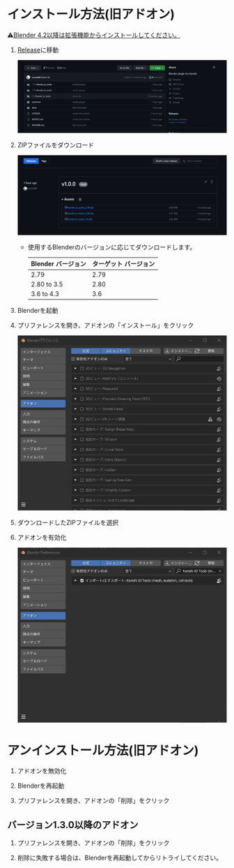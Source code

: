# インストール方法(旧アドオン)

⚠[Blender 4.2以降は拡張機能からインストールしてください。](Installation_extension-ja.md)

1. [Release](https://github.com/Lucius64/kenshi_io_tools/releases)に移動

    ![installing_1](image/installing_1.png)

1. ZIPファイルをダウンロード

    ![installing_1](image/installing_2.png)
    - 使用するBlenderのバージョンに応じてダウンロードします。

        | Blender バージョン | ターゲット バージョン |
        | --- | --------- |
        | 2.79 | 2.79 |
        | 2.80 to 3.5 | 2.80 |
        | 3.6 to 4.3  | 3.6 |

1. Blenderを起動
1. プリファレンスを開き、アドオンの「インストール」をクリック

    ![installing_1](image/installing_3-ja.png)

1. ダウンロードしたZIPファイルを選択

1. アドオンを有効化

    ![installing_1](image/installing_5-ja.png)


# アンインストール方法(旧アドオン)

1. アドオンを無効化

1. Blenderを再起動

1. プリファレンスを開き、アドオンの「削除」をクリック

## バージョン1.3.0以降のアドオン

1. プリファレンスを開き、アドオンの「削除」をクリック

1. 削除に失敗する場合は、Blenderを再起動してからリトライしてください。